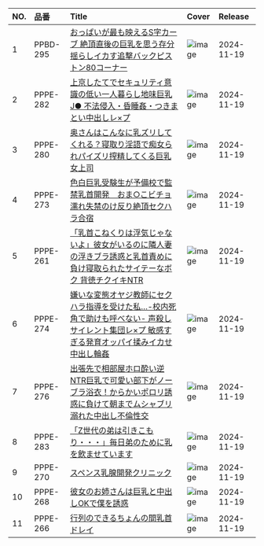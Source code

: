 |NO.|品番|Title|Cover|Release|
|:---|:---|:---|:---|:---|
1|PPBD-295|[おっぱいが最も映えるS字カーブ 絶頂直後の巨乳を思う存分揺らしイカす追撃バックピストン80コーナー](https://www.avmoive.top/index.php/archives/58500/)|![image](https://cdn.up-timely.com/image/20/content/76489/q9ZW1f2PDRNxWQE7jsemLaH8MdFzFGHi87492uOb.jpg)|2024-11-19
2|PPPE-282|[上京したてでセキュリティ意識の低い一人暮らし地味巨乳J● 不法侵入・昏睡姦・つきまとい中出しレ×プ](https://www.avmoive.top/index.php/archives/58499/)|![image](https://cdn.up-timely.com/image/20/content/76495/n21uZ5qxHJ8a8ejjpfKbWG7vzTuAoZujtboAvYNK.jpg)|2024-11-19
3|PPPE-280|[奥さんはこんなに乳ズリしてくれる？寝取り淫語で痴女られパイズリ搾精してくる巨乳女上司](https://www.avmoive.top/index.php/archives/58498/)|![image](https://cdn.up-timely.com/image/20/content/76491/C4A3jawoD4fHU1Ccnpgb4YOv449kmgAERLR33guc.jpg)|2024-11-19
4|PPPE-273|[色白巨乳受験生が予備校で監禁乳首開発　おま○こビチョ濡れ失禁のけ反り絶頂セクハラ合宿](https://www.avmoive.top/index.php/archives/58497/)|![image](https://cdn.up-timely.com/image/20/content/76492/GIAMCTq1ofs6wyEVQuKSauFITuFG3zm4AHSGygME.jpg)|2024-11-19
5|PPPE-261|[「乳首こねくりは浮気じゃないよ」彼女がいるのに隣人妻の浮きブラ誘惑と乳首責めに負け寝取られたサイテーなボク 背徳チクイキNTR](https://www.avmoive.top/index.php/archives/58496/)|![image](https://cdn.up-timely.com/image/20/content/76488/Ejp2xajPiOr6phGdV5Six8qPKEYgELQX9bvA6oC5.jpg)|2024-11-19
6|PPPE-274|[嫌いな変態オヤジ教師にセクハラ指導を受けた私…-校内死角で助けも呼べない- 声殺しサイレント集団レ×プ 敏感すぎる発育オッパイ揉みイカせ中出し輪姦](https://www.avmoive.top/index.php/archives/58495/)|![image](https://cdn.up-timely.com/image/20/content/76487/LvCcOULWJOeWrPw37mpgcTn7pL9yyqwKDVlpkdY9.jpg)|2024-11-19
7|PPPE-276|[出張先で相部屋ホロ酔い逆NTR巨乳で可愛い部下がノーブラ浴衣！からかいポロリ誘惑に負けて朝までムシャブリ溺れた中出し不倫性交](https://www.avmoive.top/index.php/archives/58494/)|![image](https://cdn.up-timely.com/image/20/content/76485/IFGCjmtPTRGPZNZekapbtWVKDlQssB7vfRuRYFoD.jpg)|2024-11-19
8|PPPE-283|[「Z世代の弟は引きこもり・・・」毎日弟のために乳を飲ませています](https://www.avmoive.top/index.php/archives/58493/)|![image](https://cdn.up-timely.com/image/20/content/76493/TZxJ1jrM9T29Z69PIzjOJtEkflZJ0vmILualWn1d.jpg)|2024-11-19
9|PPPE-270|[スペンス乳腺開発クリニック](https://www.avmoive.top/index.php/archives/58492/)|![image](https://cdn.up-timely.com/image/20/content/76496/rBHb1ayK83sTq2C7roeE8oPANbjUSj36KpCXDqmy.jpg)|2024-11-19
10|PPPE-268|[彼女のお姉さんは巨乳と中出しOKで僕を誘惑](https://www.avmoive.top/index.php/archives/58491/)|![image](https://cdn.up-timely.com/image/20/content/76494/N2v0S9AAKlm33PFAcIkdT1sotsGyvsW8jCRpm8OE.jpg)|2024-11-19
11|PPPE-266|[行列のできるちょんの間乳首ドレイ](https://www.avmoive.top/index.php/archives/58490/)|![image](https://cdn.up-timely.com/image/20/content/76486/doUeNiLEZcJIdPVqOwNcLJo6ET10ngbobj7id0xl.jpg)|2024-11-19